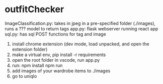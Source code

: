 # outfitChecker
ImageClassification.py: takes in jpeg in a pre-specified folder (./images), runs a ??? model to return tags
app.py: flask webserver running react app
sql.py: has sql POST functions for tag and image

1. install chrome extension (dev mode, load unpacked, and open the extension folder)
2. make a virtual env, pip install -r requirements
3. open the root folder in vscode, run app.py
4. run: 
    npm install 
    npm run
5. add images of your wardrobe items to ./images
6. go to uniqlo
